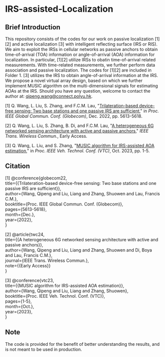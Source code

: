 # IRS-assisted-Localization
## Brief Introduction

This repository consists of the codes for our work on passive localization [1][2] and active localization [3] with intelligent reflecting surface (IRS or RIS). We aim to exploit the IRSs in cellular networks as passive anchors to obtain time-of-arrival (TOA) information or angle-of-arrival (AOA) information for localization. In particular, [1][2] utilize IRSs to obatin time-of-arrival related measurements. With time-related measurements, we further perform data association and passive localization. The codes for [1][2] are included in Folder 1. [3] utilizes the IRS to obtain angle-of-arrival information at the IRS. We propose a novel virtual array design, based on which we further implement MUSIC algorithm on the multi-dimensional signals for estimating AOAs at the IRS. Should you have any question, welcome to contact the author at: qipeng.wang@connect.polyu.hk. <br>

[1] Q. Wang, L. Liu, S. Zhang, and F.C.M. Lau, "[Trilateration-based device-free sensing: Two base stations and one passive IRS are sufficient](https://arxiv.org/abs/2205.12667)," in _Proc. IEEE Global Commun. Conf. (Globecom)_, Dec. 2022, pp. 5613-5618. <br>

[2] Q. Wang, L. Liu, S. Zhang, B. Di, and F.C.M. Lau, "[A heterogeneous 6G networked sensing architecture with active and passive anchors](https://arxiv.org/abs/2205.12667)," _IEEE Trans. Wireless Commun._, Early Access.<br>

[3] Q. Wang, L. Liu, and S. Zhang, "[MUSIC algorithm for IRS-assisted AOA estimation](https://arxiv.org/abs/2309.02947)," in _Proc. IEEE Veh. Technol. Conf. (VTC)_, Oct. 2023, pp. 1-5.<br>

## Citation

[1] @conference{globecom22,<br>
  title={{Trilateration-based device-free sensing: Two base stations and one passive IRS are sufficient}},<br>
  author={Wang, Qipeng and Liu, Liang and Zhang, Shuowen and Lau, Francis C.M.},<br>
  booktitle={Proc. IEEE Global Commun. Conf. (Globecom)},<br>
  pages={5613-5618},<br>
  month={Dec.},<br>
  year={2022},<br>
}<br>

[2] @article{twc24,<br>
  title={{A heterogeneous 6G networked sensing architecture with active and passive anchors}},<br>
  author={Wang, Qipeng and Liu, Liang and Zhang, Shuowen and Di, Boya and Lau, Francis C.M.},<br>
  journal={IEEE Trans. Wireless Commun.},<br>
  note={{Early Access}}<br>
}

[3] @conference{vtc23,<br>
  title={{MUSIC algorithm for IRS-assisted AOA estimation}},<br>
  author={Wang, Qipeng and Liu, Liang and Zhang, Shuowen},<br>
  booktitle={Proc. IEEE Veh. Technol. Conf. (VTC)},<br>
  pages={1-5},<br>
  month={Oct.},<br>
  year={2023},<br>
}<br>

## Note

The code is provided for the benefit of better understanding the results, and is not meant to be used in production.
